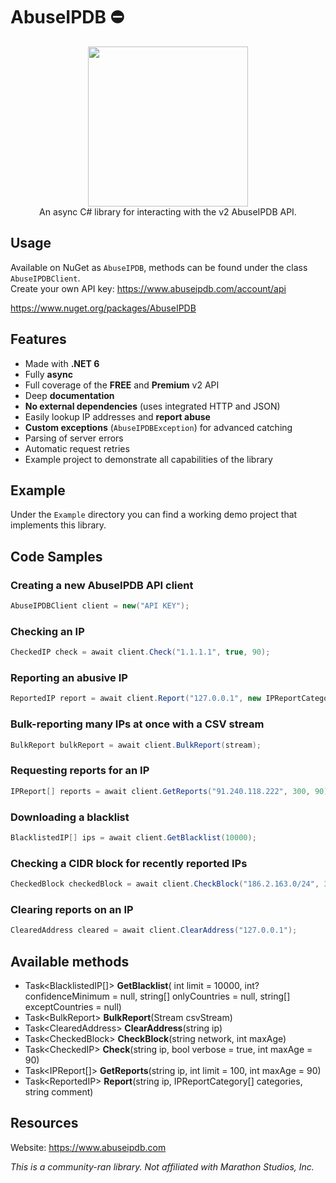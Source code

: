 # AbuseIPDB ⛔

<div align="center">
  <img width="256" height="256" src="https://www.abuseipdb.com/img/abuseipdb-logo.svg">
</div>

<div align="center">
  An async C# library for interacting with the v2 AbuseIPDB API.
</div>

## Usage
Available on NuGet as `AbuseIPDB`, methods can be found under the class `AbuseIPDBClient`.<br/>
Create your own API key: https://www.abuseipdb.com/account/api

https://www.nuget.org/packages/AbuseIPDB

## Features
- Made with **.NET 6**
- Fully **async**
- Full coverage of the **FREE** and **Premium** v2 API
- Deep **documentation**
- **No external dependencies** (uses integrated HTTP and JSON)
- Easily lookup IP addresses and **report abuse**
- **Custom exceptions** (`AbuseIPDBException`) for advanced catching
- Parsing of server errors
- Automatic request retries
- Example project to demonstrate all capabilities of the library

## Example
Under the `Example` directory you can find a working demo project that implements this library.

## Code Samples

### Creating a new AbuseIPDB API client
```csharp
AbuseIPDBClient client = new("API KEY");
```

### Checking an IP
```csharp
CheckedIP check = await client.Check("1.1.1.1", true, 90);
```

### Reporting an abusive IP
```csharp
ReportedIP report = await client.Report("127.0.0.1", new IPReportCategory[] { IPReportCategory.WebSpam, IPReportCategory.SSH }, "Test Report");
```

### Bulk-reporting many IPs at once with a CSV stream
```csharp
BulkReport bulkReport = await client.BulkReport(stream);
```

### Requesting reports for an IP
```csharp
IPReport[] reports = await client.GetReports("91.240.118.222", 300, 90);
```

### Downloading a blacklist
```csharp
BlacklistedIP[] ips = await client.GetBlacklist(10000);
```

### Checking a CIDR block for recently reported IPs
```csharp
CheckedBlock checkedBlock = await client.CheckBlock("186.2.163.0/24", 30);
```

### Clearing reports on an IP
```csharp
ClearedAddress cleared = await client.ClearAddress("127.0.0.1");
```

## Available methods
- Task\<BlacklistedIP[]> **GetBlacklist**( int limit = 10000, int? confidenceMinimum = null, string[] onlyCountries = null, string[] exceptCountries = null)
- Task\<BulkReport> **BulkReport**(Stream csvStream)
- Task\<ClearedAddress> **ClearAddress**(string ip)
- Task\<CheckedBlock> **CheckBlock**(string network, int maxAge)
- Task\<CheckedIP> **Check**(string ip, bool verbose = true, int maxAge = 90)
- Task\<IPReport[]> **GetReports**(string ip, int limit = 100, int maxAge = 90)
- Task\<ReportedIP> **Report**(string ip, IPReportCategory[] categories, string comment)

## Resources
Website: https://www.abuseipdb.com

*This is a community-ran library. Not affiliated with Marathon Studios, Inc.*